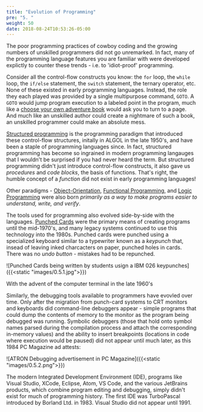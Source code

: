 ```yaml
---
title: "Evolution of Programming"
pre: "5. "
weight: 50
date: 2018-08-24T10:53:26-05:00
---
```


The poor programming practices of cowboy coding and the growing numbers of unskilled programmers did not go unremarked.  In fact, many of the programming language features you are familiar with were developed explictly to counter these trends - i.e. to 'idiot-proof' programming.  

Consider all the control-flow constructs you know: the `for` loop, the `while` loop, the `if/else` statement, the `switch` statement, the ternary operator, etc.  None of these existed in early programming languages.  Instead, the role they each played was provided by a single multipurpose command, `GOTO`.  A `GOTO` would jump program execution to a labeled point in the program, much like a [choose your own adventure book](https://en.wikipedia.org/wiki/Choose_Your_Own_Adventure) would ask you to turn to a page.  And much like an unskilled author could create a nightmare of such a book, an unskilled programmer could make an absolute mess. 

[Structured programming](https://en.wikipedia.org/wiki/Structured_programming) is the programming paradigm that introduced these control-flow structures, initally in ALGOL in the late 1950's, and have been a staple of programming languages since.  In fact, structured programming has become so ingrained in modern programming langauges that I wouldn't be surprised if you had never heard the term.  But structured programming didn't just introduce control-flow constructs, it also gave us _procedures_ and _code blocks_, the basis of functions.  That's right, the humble concept of a _function_ did not exist in early programming languages!

Other paradigms - [Object-Orientation](https://en.wikipedia.org/wiki/Object-oriented_programming), [Functional Programming](https://en.wikipedia.org/wiki/Functional_programming), and [Logic Programming](https://en.wikipedia.org/wiki/Logic_programming) were also born _primarily as a way to make programs easier to understand, write, and verify_.

The tools used for programming also evolved side-by-side with the languages.  [Punched Cards](https://en.wikipedia.org/wiki/Computer_programming_in_the_punched_card_era) were the primary means of creating programs until the mid-1970's, and many legacy systems continued to use this technology into the 1980s.  Punched cards were punched using a specialized keyboard similar to a typewriter known as a _keypunch_ that, insead of leaving inked charcacters on paper, punched holes in cards.  There was no _undo button_ - mistakes had to be repunched.

![Punched Cards being written by students usign a IBM 026 keypunches]({{<static "images/0.5.1.jpg">}})

With the advent of the computer terminal in the late 1960's 

Similarly, the debugging tools available to programmers have evovled over time.  Only after the migration from punch-card systems to CRT monitors and keyboards did command-line debuggers appear - simple programs that could dump the contents of memory to the monitor as the program being debugged was running.  Symbolic debuggers (those that hold onto symbol names parsed during the compilation process and attach the corresponding in-memory values) and the ability to insert breakpoints (locations in code where execution would be paused) did not appear until much later, as this 1984 PC Magazine ad attests:

![ATRON Debugging advertisement in PC Magazine]({{<static "images/0.5.2.png">}})

The modern Integrated Development Environment (IDE), programs like Visual Studio, XCode, Eclipse, Atom, VS Code, and the various JetBrains products, which combine program editing and debugging, simply didn't exist for much of programming history.  The first IDE was TurboPascal introduced by Borland Ltd. in 1983. Visual Studio did not appear until 1991.